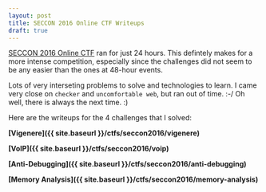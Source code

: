```yaml
---
layout: post
title: SECCON 2016 Online CTF Writeups
draft: true
---
```


[SECCON 2016 Online CTF](https://ctftime.org/event/354) ran for just 24 hours. This defintely makes for a more intense competition, especially since the challenges did not seem to be any easier than the ones at 48-hour events.

Lots of very interseting problems to solve and technologies to learn. I came very close on ```checker``` and ```uncomfortable web```, but ran out of time. :-/ Oh well, there is always the next time. :)

Here are the writeups for the 4 challenges that I solved:

**[Vigenere]({{ site.baseurl }}/ctfs/seccon2016/vigenere)**

**[VoIP]({{ site.baseurl }}/ctfs/seccon2016/voip)**

**[Anti-Debugging]({{ site.baseurl }}/ctfs/seccon2016/anti-debugging)**

**[Memory Analysis]({{ site.baseurl }}/ctfs/seccon2016/memory-analysis)**
